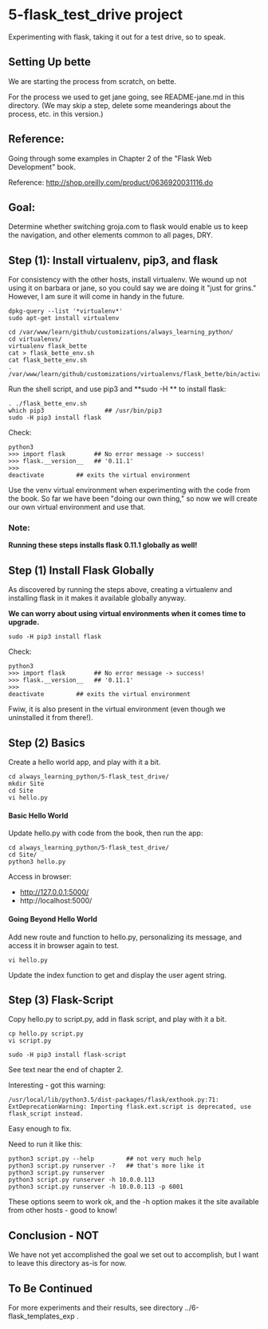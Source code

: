 
# 5-flask_test_drive project

Experimenting with flask, taking it out for a test drive, so to speak.

## Setting Up bette

We are starting the process from scratch, on bette.

For the process we used to get jane going, see README-jane.md in this directory.
(We may skip a step, delete some meanderings about the process, etc. in this version.)

## Reference:

Going through some examples in Chapter 2 of the "Flask Web Development" book.

Reference: http://shop.oreilly.com/product/0636920031116.do

## Goal:

Determine whether switching groja.com to flask would enable us to keep the navigation,
and other elements common to all pages, DRY.

## Step (1): Install virtualenv, pip3, and flask

For consistency with the other hosts, install virtualenv.
We wound up not using it on barbara or jane, so you could say we are doing it "just for grins."
However, I am sure it will come in handy in the future.

```
dpkg-query --list '*virtualenv*'
sudo apt-get install virtualenv
```

```
cd /var/www/learn/github/customizations/always_learning_python/
cd virtualenvs/
virtualenv flask_bette
cat > flask_bette_env.sh
cat flask_bette_env.sh
. /var/www/learn/github/customizations/virtualenvs/flask_bette/bin/activate
```


Run the shell script, and use pip3 and **sudo -H ** to install flask:

```
. ./flask_bette_env.sh
which pip3                 ## /usr/bin/pip3
sudo -H pip3 install flask
```

Check:

```
python3
>>> import flask        ## No error message -> success!
>>> flask.__version__   ## '0.11.1'
>>>
deactivate         ## exits the virtual environment
```

Use the venv virtual environment when experimenting with the code from the book.
So far we have been "doing our own thing," so now we will create our own virtual environment and use that.

### Note:

**Running these steps installs flask 0.11.1 globally as well!**

## Step (1) Install Flask Globally

As discovered by running the steps above, creating a virtualenv and installing flask in it makes it available globally anyway.

**We can worry about using virtual environments when it comes time to upgrade.**

```
sudo -H pip3 install flask
```

Check:

```
python3
>>> import flask        ## No error message -> success!
>>> flask.__version__   ## '0.11.1'
>>>
deactivate         ## exits the virtual environment
```

Fwiw, it is also present in the virtual environment (even though we uninstalled it from there!).

## Step (2) Basics

Create a hello world app, and play with it a bit.

```
cd always_learning_python/5-flask_test_drive/
mkdir Site
cd Site
vi hello.py
```

#### Basic Hello World

Update hello.py with code from the book, then run the app:

```
cd always_learning_python/5-flask_test_drive/
cd Site/
python3 hello.py
```

Access in browser:

* http://127.0.0.1:5000/
* http://localhost:5000/

#### Going Beyond Hello World

Add new route and function to hello.py, personalizing its message, and access it in browser again to test.

```
vi hello.py
```

Update the index function to get and display the user agent string.

## Step (3) Flask-Script

Copy hello.py to script.py, add in flask script, and play with it a bit.

```
cp hello.py script.py
vi script.py
```

```
sudo -H pip3 install flask-script
```

See text near the end of chapter 2.

Interesting - got this warning:

```
/usr/local/lib/python3.5/dist-packages/flask/exthook.py:71: ExtDeprecationWarning: Importing flask.ext.script is deprecated, use flask_script instead.
```

Easy enough to fix.

Need to run it like this:

```
python3 script.py --help         ## not very much help
python3 script.py runserver -?   ## that's more like it
python3 script.py runserver
python3 script.py runserver -h 10.0.0.113
python3 script.py runserver -h 10.0.0.113 -p 6001
```

These options seem to work ok, and the -h option makes it the site available from other hosts - good to know!

## Conclusion - NOT

We have not yet accomplished the goal we set out to accomplish, but I want to leave this directory as-is for now.

## To Be Continued

For more experiments and their results, see directory ../6-flask_templates_exp .
